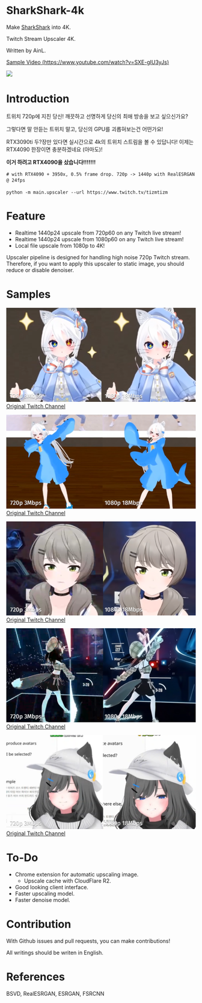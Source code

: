# SharkShark-4k

Make [SharkShark](https://www.twitch.tv/tizmtizm) into 4K.

Twitch Stream Upscaler 4K.

Written by AinL.

[Sample Video (https://www.youtube.com/watch?v=SXE-gIU3yJs)](https://www.youtube.com/watch?v=60-tXR3XW68)

![](https://ifh.cc/g/LjbTr2.jpg)

# Introduction

트위치 720p에 지친 당신! 깨끗하고 선명하게 당신의 최애 방송을 보고 싶으신가요?

그렇다면 말 안듣는 트위치 말고, 당신의 GPU를 괴롭혀보는건 어떤가요!

RTX3090ti 두?장만 있다면 실시간으로 4k의 트위치 스트림을 볼 수 있답니다! 이제는 RTX4090 한장이면 충분하겠네요 (아마도)!

**이거 하려고 RTX4090을 샀습니다!!!!!!!**
```
# with RTX4090 + 3950x, 0.5% frame drop. 720p -> 1440p with RealESRGAN @ 24fps

python -m main.upscaler --url https://www.twitch.tv/tizmtizm
```

# Feature

- Realtime 1440p24 upscale from 720p60 on any Twitch live stream!
- Realtime 1440p24 upscale from 1080p60 on any Twitch live stream!
- Local file upscale from 1080p to 4K!

Upscaler pipeline is designed for handling high noise 720p Twitch stream.
Therefore, if you want to apply this upscaler to static image, you should reduce or disable denoiser.

# Samples

![](./samples/docs/sample1.png)
[Original Twitch Channel](https://www.twitch.tv/tizmtizm)

![](./samples/docs/sample2.png)
[Original Twitch Channel](https://www.twitch.tv/tizmtizm)

![](./samples/docs/sample3.png)
[Original Twitch Channel](https://www.twitch.tv/viichan6)

![](./samples/docs/sample4.png)
[Original Twitch Channel](https://www.twitch.tv/dancingshana)

![](./samples/docs/sample5.png)
[Original Twitch Channel](https://www.twitch.tv/mawang0216)

# To-Do

- Chrome extension for automatic upscaling image.
  - Upscale cache with CloudFlare R2.
- Good looking client interface.
- Faster upscaling model.
- Faster denoise model.

# Contribution

With Github issues and pull requests, you can make contributions!

All writings should be writen in English.

# References

BSVD, RealESRGAN, ESRGAN, FSRCNN
